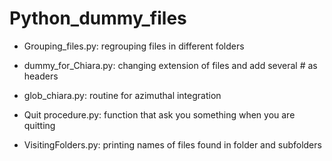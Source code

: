 # Python_dummy_files

- Grouping_files.py: regrouping files in different folders

- dummy_for_Chiara.py: changing extension of files and add several # as headers

- glob_chiara.py: routine for azimuthal integration

- Quit procedure.py: function that ask you something when you are quitting

- VisitingFolders.py: printing names of files found in folder and subfolders
